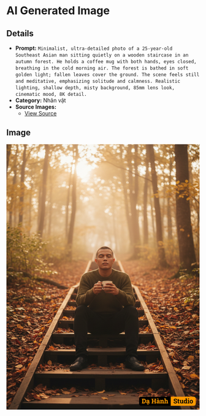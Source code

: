 # AI Generated Image

## Details
- **Prompt:** `Minimalist, ultra-detailed photo of a 25-year-old Southeast Asian man sitting quietly on a wooden staircase in an autumn forest. He holds a coffee mug with both hands, eyes closed, breathing in the cold morning air. The forest is bathed in soft golden light; fallen leaves cover the ground. The scene feels still and meditative, emphasizing solitude and calmness. Realistic lighting, shallow depth, misty background, 85mm lens look, cinematic mood, 8K detail.
`
- **Category:** Nhân vật
- **Source Images:**
  - [View Source](https://raw.githubusercontent.com/lenzcomvth/ImageLibrary/main/Male.png)

## Image
![AI Generated Image](./image-2025-10-07T00-18-57-951Z-ixi63.png)
